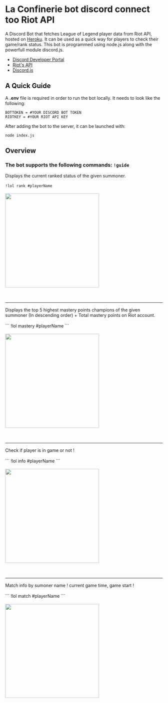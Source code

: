 # La Confinerie bot discord connect too Riot API
A Discord Bot that fetches League of Legend player data from Riot API, hosted on [Heroku](https://dashboard.heroku.com/apps). It can be used as a quick way for players to check their game/rank status. This bot is programmed using node.js along with the powerfull module discord.js. <br/>
 - [Discord Developer Portal](https://discord.com/developers/docs/intro) <br/>
 - [Riot's API](https://developer.riotgames.com) <br/>
 - [Discord.js](https://discord.js.org/#/) <br/>

## A Quick Guide
A **.env** file is required in order to run the bot locally. It needs to look like the following:
```
BOTTOKEN = #YOUR DISCORD BOT TOKEN
RIOTKEY = #YOUR RIOT API KEY
```
After adding the bot to the server, it can be launched with:
```
node index.js
```

## Overview
### The bot supports the following commands: ```!guide```<br/>

Displays the current ranked status of the given summoner. <br/><br/>
``` !lol rank #playerName ``` <br/><br/>
<img src="https://raw.githubusercontent.com/LorenzoDv/LaConf-Discord_bot/master/img/demo/lolrankinfo.PNG" width = "300"> <br/><br/><br/>
<hr>
Displays the top 5 highest mastery points champions of the given summoner (In descending order) + Total mastery points on Riot account. <br/><br/>
``` !lol mastery #playerName ``` <br/><br/>
<img src="https://raw.githubusercontent.com/LorenzoDv/LaConf-Discord_bot/master/img/demo/masteryinfo1.PNG" width = "300"> <br/><br/><br/>
<hr>
Check if player is in game or not !<br/><br/>
``` !lol info #playerName ``` <br/><br/>
<img src="https://raw.githubusercontent.com/LorenzoDv/LaConf-Discord_bot/master/img/demo/infoplayer.PNG" width = "300"> <br/><br/><br/>
<hr>
Match info by sumoner name ! current game time, game start !<br/><br/>
``` !lol match #playerName ``` <br/><br/>
<img src="https://raw.githubusercontent.com/LorenzoDv/LaConf-Discord_bot/master/img/demo/gamestart.PNG" width = "300"> <br/><br/><br/>


